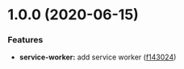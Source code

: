 # 1.0.0 (2020-06-15)


### Features

* **service-worker:** add service worker ([f143024](https://github.com/john-hi/learn-phrases/commit/f14302480eb9abff6f0897969c22253656f27a49))
